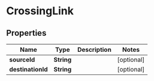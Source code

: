 

# CrossingLink


## Properties

Name | Type | Description | Notes
------------ | ------------- | ------------- | -------------
**sourceId** | **String** |  |  [optional]
**destinationId** | **String** |  |  [optional]




